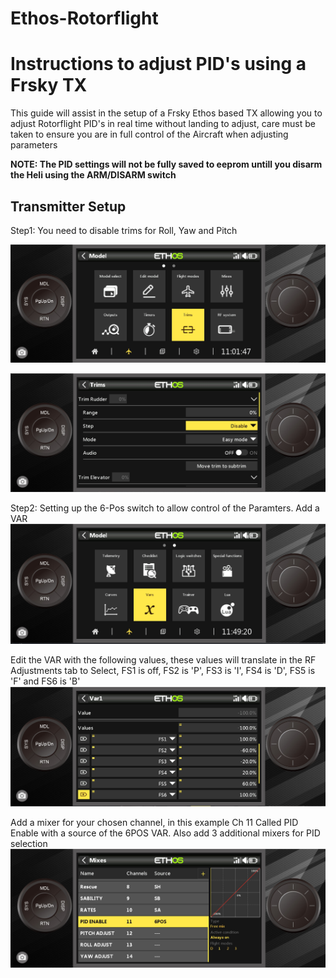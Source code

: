 # Ethos-Rotorflight
# Instructions to adjust PID's using a Frsky TX
This guide will assist in the setup of a Frsky Ethos based TX allowing you to adjust Rotorflight PID's in real time without landing to adjust, care must be taken to ensure you are in full control of the Aircraft when adjusting parameters

__NOTE: The PID settings will not be fully saved to eeprom untill you disarm the Heli using the ARM/DISARM switch__

## Transmitter Setup
Step1: You need to disable trims for Roll, Yaw and Pitch

![image](https://github.com/jimmy6616/Ethos-Rotorflight/blob/Img/Trim1.jpg)

![imaage](https://github.com/jimmy6616/Ethos-Rotorflight/blob/Img/Trim2.jpg)

Step2: Setting up the 6-Pos switch to allow control of the Paramters.
Add a VAR
![image](https://github.com/jimmy6616/Ethos-Rotorflight/blob/Img/Var1.jpg)

Edit the VAR with the following values, these values will translate in the RF Adjustments tab to Select, FS1 is off, FS2 is 'P', FS3 is 'I', FS4 is 'D', FS5 is 'F' and FS6 is 'B'
![image](https://github.com/jimmy6616/Ethos-Rotorflight/blob/Img/Var2.jpg)

Add a mixer for your chosen channel, in this example Ch 11 Called PID Enable with a source of the 6POS VAR. Also add 3 additional mixers for PID selection
![image](https://github.com/jimmy6616/Ethos-Rotorflight/blob/Img/Mix1.jpg)
